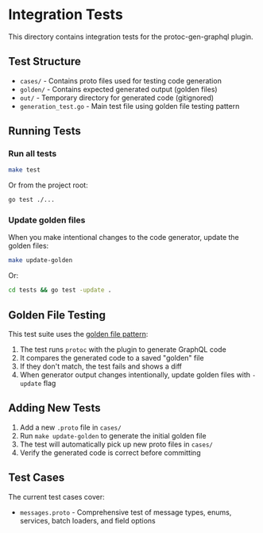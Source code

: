 # Integration Tests

This directory contains integration tests for the protoc-gen-graphql plugin.

## Test Structure

- `cases/` - Contains proto files used for testing code generation
- `golden/` - Contains expected generated output (golden files)
- `out/` - Temporary directory for generated code (gitignored)
- `generation_test.go` - Main test file using golden file testing pattern

## Running Tests

### Run all tests
```bash
make test
```

Or from the project root:
```bash
go test ./...
```

### Update golden files

When you make intentional changes to the code generator, update the golden files:

```bash
make update-golden
```

Or:
```bash
cd tests && go test -update .
```

## Golden File Testing

This test suite uses the [golden file pattern](https://softwareengineering.stackexchange.com/questions/358786/what-is-golden-file-testing):

1. The test runs `protoc` with the plugin to generate GraphQL code
2. It compares the generated code to a saved "golden" file
3. If they don't match, the test fails and shows a diff
4. When generator output changes intentionally, update golden files with `-update` flag

## Adding New Tests

1. Add a new `.proto` file in `cases/`
2. Run `make update-golden` to generate the initial golden file
3. The test will automatically pick up new proto files in `cases/`
4. Verify the generated code is correct before committing

## Test Cases

The current test cases cover:

- `messages.proto` - Comprehensive test of message types, enums, services, batch loaders, and field options

